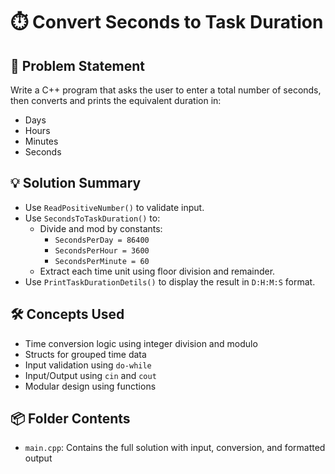 # ⏱️ Convert Seconds to Task Duration

## 🧩 Problem Statement
Write a C++ program that asks the user to enter a total number of seconds, then converts and prints the equivalent duration in:
- Days
- Hours
- Minutes
- Seconds

## 💡 Solution Summary
- Use `ReadPositiveNumber()` to validate input.
- Use `SecondsToTaskDuration()` to:
  - Divide and mod by constants:
    - `SecondsPerDay = 86400`
    - `SecondsPerHour = 3600`
    - `SecondsPerMinute = 60`
  - Extract each time unit using floor division and remainder.
- Use `PrintTaskDurationDetils()` to display the result in `D:H:M:S` format.

## 🛠️ Concepts Used
- Time conversion logic using integer division and modulo
- Structs for grouped time data
- Input validation using `do-while`
- Input/Output using `cin` and `cout`
- Modular design using functions

## 📦 Folder Contents
- `main.cpp`: Contains the full solution with input, conversion, and formatted output
